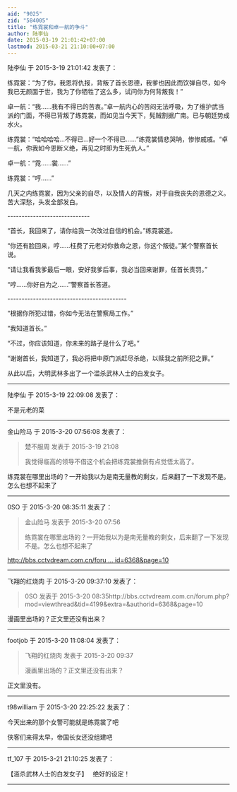 ```yaml
---
aid: "9025"
zid: "584005"
title: "练霓裳和卓一航的争斗"
author: 陆李仙
date: 2015-03-19 21:01:42+07:00
lastmod: 2015-03-21 21:10:00+07:00
---
```


陆李仙 于 2015-3-19 21:01:42 发表了：

练霓裳：“为了你，我恩将仇报，背叛了首长恩德，我爹也因此而饮弹自尽，如今我已无颜面于世，我为了你牺牲了这么多，试问你为何背叛我！”

卓一航：“我……我有不得已的苦衷。”卓一航内心的苦闷无法呼吸，为了维护武当派的门面，不得已背叛了练霓裳，而如见当今天下，髡贼割据广南。已与朝廷势成水火。

练霓裳：“哈哈哈哈…不得已…好一个不得已……”练霓裳情悲哭呐，惨惨戚戚。“卓一航，你我如今恩断义绝，再见之时即为生死仇人。”

卓一航：“霓……裳……”

练霓裳：“哼……”

几天之内练霓裳，因为父亲的自尽，以及情人的背叛，对于自我丧失的恩德之义。苦大深愁，头发全部发白。

\-\-\---------------------------

“首长，我回来了，请你给我一次改过自信的机会。”练霓裳道。

“你还有脸回来，哼……枉费了元老对你救命之恩，你这个叛徒。”某个警察首长说。

“请让我看我爹最后一眼，安好我爹后事，我必当回来谢罪，任首长责罚。”

“哼……你好自为之……”警察首长答道。

\-\-\----------------------------------------

“根据你所犯过错，你如今无法在警察局工作。”

“我知道首长。”

“不过，你应该知道，你未来的路子是什么了吧。”

“谢谢首长，我知道了，我必将把中原门派赶尽杀绝，以赎我之前所犯之罪。”

从此以后，大明武林多出了一个滥杀武林人士的白发女子。

---

陆李仙 于 2015-3-19 22:09:08 发表了：

不是元老的菜

---

金山险马 于 2015-3-20 07:56:08 发表了：

> 楚不服周 发表于 2015-3-19 21:08
>
> 我觉得临高的领导不借这个机会把练霓裳推倒有点觉悟太高了。

练霓裳在哪里出场的？一开始我以为是南无量教的剩女，后来翻了一下发现不是。怎么也想不起来了

---

0SO 于 2015-3-20 08:35:11 发表了：

> 金山险马 发表于 2015-3-20 07:56
>
> 练霓裳在哪里出场的？一开始我以为是南无量教的剩女，后来翻了一下发现不是。怎么也想不起来了

[http://bbs.cctvdream.com.cn/foru ... id=6368&page=10](http://bbs.cctvdream.com.cn/forum.php?mod=viewthread&tid=4199&extra=&authorid=6368&page=10)

---

飞翔的红烧肉 于 2015-3-20 09:37:10 发表了：

> 0SO 发表于 2015-3-20 08:35http://bbs.cctvdream.com.cn/forum.php?mod=viewthread&tid=4199&extra=&authorid=6368&page=10

漫画里出场的？正文里还没有出来？

---

footjob 于 2015-3-20 11:08:04 发表了：

> 飞翔的红烧肉 发表于 2015-3-20 09:37
>
> 漫画里出场的？正文里还没有出来？

正文里没有。

---

t98william 于 2015-3-20 22:25:22 发表了：

今天出来的那个女警可能就是练霓裳了吧

侠客们来得太早，帝国长女还没组建吧

---

tf_107 于 2015-3-21 21:10:25 发表了：

【滥杀武林人士的白发女子】   绝好的设定！

---

